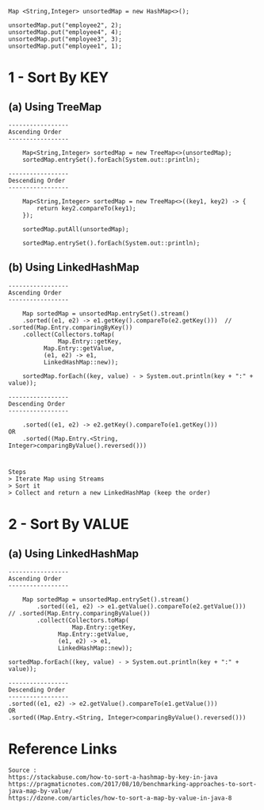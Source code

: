     Map <String,Integer> unsortedMap = new HashMap<>();
    
    unsortedMap.put("employee2", 2);
    unsortedMap.put("employee4", 4);
    unsortedMap.put("employee3", 3);
    unsortedMap.put("employee1", 1);
    
    
# 1 - Sort By KEY 

## (a) Using TreeMap

    -----------------
    Ascending Order
    -----------------
    
        Map<String,Integer> sortedMap = new TreeMap<>(unsortedMap);  		
        sortedMap.entrySet().forEach(System.out::println);

    -----------------
    Descending Order
    -----------------
    
        Map<String,Integer> sortedMap = new TreeMap<>((key1, key2) -> {
            return key2.compareTo(key1);
        });
        
        sortedMap.putAll(unsortedMap);
        
        sortedMap.entrySet().forEach(System.out::println);

## (b) Using LinkedHashMap

    -----------------
    Ascending Order
    -----------------
    
        Map sortedMap = unsortedMap.entrySet().stream()
	    .sorted((e1, e2) -> e1.getKey().compareTo(e2.getKey()))  // .sorted(Map.Entry.comparingByKey())
	    .collect(Collectors.toMap(
	              Map.Entry::getKey, 
		      Map.Entry::getValue,
		      (e1, e2) -> e1,
		      LinkedHashMap::new));

        sortedMap.forEach((key, value) - > System.out.println(key + ":" + value));
	
    -----------------
    Descending Order
    -----------------
    
        .sorted((e1, e2) -> e2.getKey().compareTo(e1.getKey()))              OR
        .sorted((Map.Entry.<String, Integer>comparingByValue().reversed()))

# 
	
	Steps
	> Iterate Map using Streams
	> Sort it
	> Collect and return a new LinkedHashMap (keep the order)


# 2 - Sort By VALUE

## (a) Using LinkedHashMap

    -----------------
    Ascending Order
    -----------------

        Map sortedMap = unsortedMap.entrySet().stream()
            .sorted((e1, e2) -> e1.getValue().compareTo(e2.getValue()))   // .sorted(Map.Entry.comparingByValue())
            .collect(Collectors.toMap(
                      Map.Entry::getKey, 
	              Map.Entry::getValue,
	              (e1, e2) -> e1,
	              LinkedHashMap::new));

    sortedMap.forEach((key, value) - > System.out.println(key + ":" + value));
    
    -----------------
    Descending Order
    -----------------  
    .sorted((e1, e2) -> e2.getValue().compareTo(e1.getValue()))          OR
    .sorted((Map.Entry.<String, Integer>comparingByValue().reversed()))




# Reference Links

    Source :
    https://stackabuse.com/how-to-sort-a-hashmap-by-key-in-java
    https://pragmaticnotes.com/2017/08/10/benchmarking-approaches-to-sort-java-map-by-value/
    https://dzone.com/articles/how-to-sort-a-map-by-value-in-java-8
